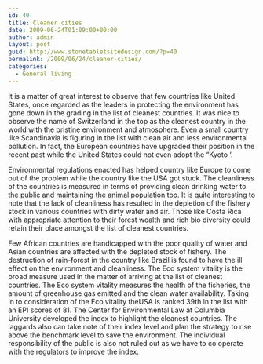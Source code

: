 ```yaml
---
id: 40
title: Cleaner cities
date: 2009-06-24T01:09:00+00:00
author: admin
layout: post
guid: http://www.stonetabletsitedesign.com/?p=40
permalink: /2009/06/24/cleaner-cities/
categories:
  - General living
---
```

It is a matter of great interest to observe that few countries like United States, once regarded as the leaders in protecting the environment has gone down in the grading in the list of cleanest countries. It was nice to observe the name of Switzerland in the top as the cleanest country in the world with the pristine environment and atmosphere. Even a small country like Scandinavia is figuring in the list with clean air and less environmental pollution. In fact, the European countries have upgraded their position in the recent past while the United States could not even adopt the &#8220;Kyoto &#8216;.

Environmental regulations enacted has helped country like Europe to come out of the problem while the country like the USA got stuck. The cleanliness of the countries is measured in terms of providing clean drinking water to the public and maintaining the animal population too. It is quite interesting to note that the lack of cleanliness has resulted in the depletion of the fishery stock in various countries with dirty water and air. Those like Costa Rica with appropriate attention to their forest wealth and rich bio diversity could retain their place amongst the list of cleanest countries. 

Few African countries are handicapped with the poor quality of water and Asian countries are affected with the depleted stock of fishery. The destruction of rain-forest in the country like Brazil is found to have the ill effect on the environment and cleanliness. The Eco system vitality is the broad measure used in the matter of arriving at the list of cleanest countries. The Eco system vitality measures the health of the fisheries, the amount of greenhouse gas emitted and the clean water availability. Taking in to consideration of the Eco vitality theUSA is ranked 39th in the list with an EPI scores of 81. The Center for Environmental Law at Columbia University developed the index to highlight the cleanest countries. The laggards also can take note of their index level and plan the strategy to rise above the benchmark level to save the environment. The individual responsibility of the public is also not ruled out as we have to co operate with the regulators to improve the index.